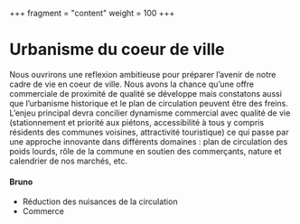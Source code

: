 +++
fragment = "content"
weight = 100
+++

# Urbanisme du coeur de ville

Nous ouvrirons une reflexion ambitieuse pour préparer l’avenir de notre cadre de vie en coeur de ville. Nous avons la 
chance qu’une offre commerciale de proximité de qualité se développe mais constatons aussi que l’urbanisme historique 
et le plan de circulation peuvent être des freins. L’enjeu principal devra concilier dynamisme commercial avec qualité 
de vie (stationnement et priorité aux piétons, accessibilité à tous y compris résidents des communes voisines, 
attractivité touristique) ce qui passe par une approche innovante dans différents domaines : plan de circulation des 
poids lourds, rôle de la commune en soutien des commerçants, nature et calendrier de nos marchés, etc.


#### Bruno
* Réduction des nuisances de la circulation
* Commerce

